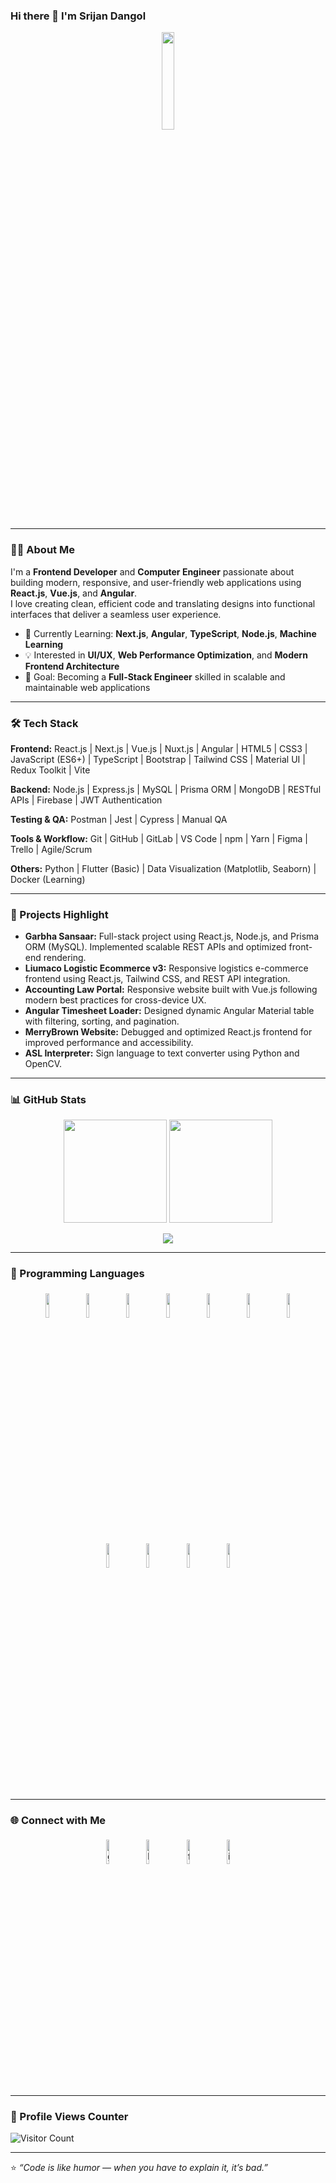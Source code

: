 ### Hi there 👋 I'm Srijan Dangol  

<p align="center">
  <img width="20%" src="https://img.icons8.com/ios-filled/96/000000/programming.png"/>
</p>

---

### 👨‍💻 About Me  
I'm a **Frontend Developer** and **Computer Engineer** passionate about building modern, responsive, and user-friendly web applications using **React.js**, **Vue.js**, and **Angular**.  
I love creating clean, efficient code and translating designs into functional interfaces that deliver a seamless user experience.  

- 🌱 Currently Learning: **Next.js**, **Angular**, **TypeScript**, **Node.js**, **Machine Learning**  
- 💡 Interested in **UI/UX**, **Web Performance Optimization**, and **Modern Frontend Architecture**  
- 🧠 Goal: Becoming a **Full-Stack Engineer** skilled in scalable and maintainable web applications  

---

### 🛠️ Tech Stack  

**Frontend:** React.js | Next.js | Vue.js | Nuxt.js | Angular | HTML5 | CSS3 | JavaScript (ES6+) | TypeScript | Bootstrap | Tailwind CSS | Material UI | Redux Toolkit | Vite  

**Backend:** Node.js | Express.js | MySQL | Prisma ORM | MongoDB | RESTful APIs | Firebase | JWT Authentication  

**Testing & QA:** Postman | Jest | Cypress | Manual QA  

**Tools & Workflow:** Git | GitHub | GitLab | VS Code | npm | Yarn | Figma | Trello | Agile/Scrum  

**Others:** Python | Flutter (Basic) | Data Visualization (Matplotlib, Seaborn) | Docker (Learning)  

---

### 🚀 Projects Highlight  

- **Garbha Sansaar:** Full-stack project using React.js, Node.js, and Prisma ORM (MySQL). Implemented scalable REST APIs and optimized front-end rendering.  
- **Liumaco Logistic Ecommerce v3:** Responsive logistics e-commerce frontend using React.js, Tailwind CSS, and REST API integration.  
- **Accounting Law Portal:** Responsive website built with Vue.js following modern best practices for cross-device UX.  
- **Angular Timesheet Loader:** Designed dynamic Angular Material table with filtering, sorting, and pagination.  
- **MerryBrown Website:** Debugged and optimized React.js frontend for improved performance and accessibility.  
- **ASL Interpreter:** Sign language to text converter using Python and OpenCV.  

---

### 📊 GitHub Stats  

<p align="center">
  <img src="https://github-readme-stats.vercel.app/api?username=srijandangol&show_icons=true&theme=tokyonight" height="165"/>
  <img src="https://github-readme-stats.vercel.app/api/top-langs/?username=srijandangol&layout=compact&theme=tokyonight" height="165"/>
</p>

<p align="center">
  <img src="https://github-readme-streak-stats.herokuapp.com?user=srijandangol&theme=tokyonight&date_format=j%20M%5B%20Y%5D"/>
</p>

---

### 🧠 Programming Languages  

<p align="center">
  <img width="10%" style="padding:5px" src="https://img.icons8.com/color/144/000000/javascript.png"/>
  <img width="10%" style="padding:5px" src="https://img.icons8.com/color/144/000000/typescript.png"/>
  <img width="10%" style="padding:5px" src="https://img.icons8.com/color/144/000000/nodejs.png"/>
  <img width="10%" style="padding:5px" src="https://img.icons8.com/office/160/000000/express-js.png"/>
  <img width="10%" style="padding:5px" src="https://img.icons8.com/color/144/000000/react-native.png"/>
  <img width="10%" style="padding:5px" src="https://img.icons8.com/color/144/000000/vue-js.png"/>
  <img width="10%" style="padding:5px" src="https://img.icons8.com/color/144/000000/angularjs.png"/>
  <img width="10%" style="padding:5px" src="https://img.icons8.com/color/144/000000/prisma-orm.png"/>
  <img width="10%" style="padding:5px" src="https://img.icons8.com/color/144/000000/flutter.png"/>
  <img width="10%" style="padding:5px" src="https://img.icons8.com/color/144/000000/python.png"/>
  <img width="10%" style="padding:5px" src="https://img.icons8.com/ios-filled/50/000000/c-plus-plus-logo.png"/>
</p>

---

### 🌐 Connect with Me  

<p align="center">
	<a href="https://github.com/srijandangol"><img alt="github" width="10%" style="padding:5px" src="https://img.icons8.com/clouds/100/000000/github.png"/></a>
	<a href="https://www.linkedin.com/in/srijan-dangol-955465206/"><img alt="linkedin" width="10%" style="padding:5px" src="https://img.icons8.com/clouds/100/000000/linkedin.png"/></a>
	<a href="https://www.facebook.com/srijan.dragneel/"><img alt="facebook" width="10%" style="padding:5px" src="https://img.icons8.com/clouds/100/000000/facebook-new.png"/></a>
	<a href="https://www.instagram.com/bravo_dgl/"><img alt="instagram" width="10%" style="padding:5px" src="https://img.icons8.com/clouds/100/000000/instagram.png"/></a>
</p>

---

### 👀 Profile Views Counter  
![Visitor Count](https://profile-counter.glitch.me/srijandangol/count.svg)

---

⭐️ *“Code is like humor — when you have to explain it, it’s bad.”*  
